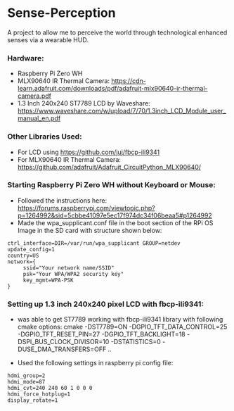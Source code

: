 # Sense-Perception

A project to allow me to perceive the world through technological enhanced senses via a wearable HUD.


### Hardware:
- Raspberry Pi Zero WH
- MLX90640 IR Thermal Camera: https://cdn-learn.adafruit.com/downloads/pdf/adafruit-mlx90640-ir-thermal-camera.pdf
- 1.3 Inch 240x240 ST7789 LCD by Waveshare: https://www.waveshare.com/w/upload/7/70/1.3inch_LCD_Module_user_manual_en.pdf


### Other Libraries Used:
- For LCD using https://github.com/juj/fbcp-ili9341
- For MLX90640 IR Thermal Camera: https://github.com/adafruit/Adafruit_CircuitPython_MLX90640/

### Starting Raspberry Pi Zero WH without Keyboard or Mouse:
- Followed the instructions here: https://forums.raspberrypi.com/viewtopic.php?p=1264992&sid=5cbbe41097e5ec17f974dc34f06beaa5#p1264992
- Made the wpa_supplicant.conf file in the boot section of the RPi OS Image in the SD card with structure shown below:
```
ctrl_interface=DIR=/var/run/wpa_supplicant GROUP=netdev
update_config=1
country=US
network={
     ssid="Your network name/SSID"
     psk="Your WPA/WPA2 security key"
     key_mgmt=WPA-PSK
}
```

### Setting up 1.3 inch 240x240 pixel LCD with fbcp-ili9341:

- was able to get ST7789 working with fbcp-ili9341 library with following cmake options:
cmake -DST7789=ON -DGPIO_TFT_DATA_CONTROL=25 -DGPIO_TFT_RESET_PIN=27 -DGPIO_TFT_BACKLIGHT=18 -DSPI_BUS_CLOCK_DIVISOR=10 -DSTATISTICS=0 -DUSE_DMA_TRANSFERS=OFF ..

- Used the following settings in raspberry pi config file:
```
hdmi_group=2
hdmi_mode=87
hdmi_cvt=240 240 60 1 0 0 0
hdmi_force_hotplug=1
display_rotate=1
```
